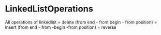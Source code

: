 # LinkedListOperations
All operations of linkedlist 
= delete (from end - from begin - from position)
= insert (from end - from -begin -from position)
= reverse
